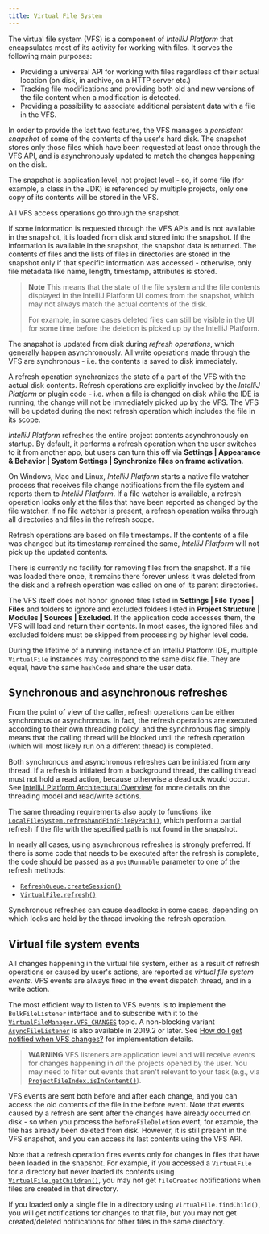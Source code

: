 ```yaml
---
title: Virtual File System
---
```


The virtual file system (VFS) is a component of *IntelliJ Platform* that encapsulates most of its activity for working with files. It serves the following main purposes:

* Providing a universal API for working with files regardless of their actual location (on disk, in archive, on a HTTP server etc.)
* Tracking file modifications and providing both old and new versions of the file content when a modification is detected.
* Providing a possibility to associate additional persistent data with a file in the VFS.

In order to provide the last two features, the VFS manages a _persistent snapshot_ of some of the contents of the user's hard disk. The snapshot stores only those files which have been requested at least once through the VFS API, and is asynchronously updated to match the changes happening on the disk.

The snapshot is application level, not project level - so, if some file (for example, a class in the JDK) is referenced by multiple projects, only one copy of its contents will be stored in the VFS.

All VFS access operations go through the snapshot. 

If some information is requested through the VFS APIs and is not available in the snapshot, it is loaded from disk and stored into the snapshot. If the information is available in the snapshot, the snapshot data is returned. The contents of files and the lists of files in directories are stored in the snapshot only if that specific information was accessed - otherwise, only file metadata like name, length, timestamp, attributes is stored.

> **Note** This means that the state of the file system and the file contents displayed in the IntelliJ Platform UI comes from the snapshot, which may not always match the actual contents of the disk. 
>
> For example, in some cases deleted files can still be visible in the UI for some time before the deletion is picked up by the IntelliJ Platform.

The snapshot is updated from disk during _refresh operations_, which generally happen asynchronously. All write operations made through the VFS are synchronous - i.e. the contents is saved to disk immediately.

A refresh operation synchronizes the state of a part of the VFS with the actual disk contents. Refresh operations are explicitly invoked by the *IntelliJ Platform* or plugin code - i.e. when a file is changed on disk while the IDE is running, the change will not be immediately picked up by the VFS. The VFS will be updated during the next refresh operation which includes the file in its scope.

*IntelliJ Platform* refreshes the entire project contents asynchronously on startup. By default, it performs a refresh operation when the user switches to it from another app, but users can turn this off via **Settings \| Appearance & Behavior \| System Settings \| Synchronize files on frame activation**.

On Windows, Mac and Linux, *IntelliJ Platform* starts a native file watcher process that receives file change notifications from the file system and reports them to *IntelliJ Platform*. If a file watcher is available, a refresh operation looks only at the files that have been reported as changed by the file watcher. If no file watcher is present, a refresh operation walks through all directories and files in the refresh scope.

Refresh operations are based on file timestamps. If the contents of a file was changed but its timestamp remained the same, *IntelliJ Platform* will not pick up the updated contents.

There is currently no facility for removing files from the snapshot. If a file was loaded there once, it remains there forever unless it was deleted from the disk and a refresh operation was called on one of its parent directories.

The VFS itself does not honor ignored files listed in **Settings \| File Types \| Files** and folders to ignore and excluded folders listed in **Project Structure \| Modules \| Sources \| Excluded**. If the application code accesses them, the VFS will load and return their contents. In most cases, the ignored files and excluded folders must be skipped from processing by higher level code.

During the lifetime of a running instance of an IntelliJ Platform IDE, multiple `VirtualFile` instances may correspond to the same disk file. They are equal, have the same `hashCode` and share the user data.

## Synchronous and asynchronous refreshes

From the point of view of the caller, refresh operations can be either synchronous or asynchronous. In fact, the refresh operations are executed according to their own threading policy, and the synchronous flag simply means that the calling thread will be blocked until the refresh operation (which will most likely run on a different thread) is completed.

Both synchronous and asynchronous refreshes can be initiated from any thread. If a refresh is initiated from a background thread, the calling thread must not hold a read action, because otherwise a deadlock would occur. See [IntelliJ Platform Architectural Overview](/basics/architectural_overview/general_threading_rules.md) for more details on the threading model and read/write actions.

The same threading requirements also apply to functions like [`LocalFileSystem.refreshAndFindFileByPath()`](upsource:///platform/analysis-api/src/com/intellij/openapi/vfs/LocalFileSystem.java), which perform a partial refresh if the file with the specified path is not found in the snapshot.

In nearly all cases, using asynchronous refreshes is strongly preferred. If there is some code that needs to be executed after the refresh is complete, the code should be passed as a `postRunnable` parameter to one of the refresh methods:
 
* [`RefreshQueue.createSession()`](upsource:///platform/analysis-api/src/com/intellij/openapi/vfs/newvfs/RefreshQueue.java)<!--#L36-->
* [`VirtualFile.refresh()`](upsource:///platform/core-api/src/com/intellij/openapi/vfs/VirtualFile.java)<!--#L681-->
 
Synchronous refreshes can cause deadlocks in some cases, depending on which locks are held by the thread invoking the refresh operation.

## Virtual file system events

All changes happening in the virtual file system, either as a result of refresh operations or caused by user's actions, are reported as _virtual file system events_. VFS events are always fired in the event dispatch thread, and in a write action.

The most efficient way to listen to VFS events is to implement the `BulkFileListener` interface and to subscribe with it to the [`VirtualFileManager.VFS_CHANGES`](upsource:///platform/core-api/src/com/intellij/openapi/vfs/VirtualFileManager.java)<!--#L34--> topic.
A non-blocking variant [`AsyncFileListener`](upsource:///platform/core-api/src/com/intellij/openapi/vfs/AsyncFileListener.java) is also available in 2019.2 or later.
See [How do I get notified when VFS changes?](/basics/architectural_overview/virtual_file.md#how-do-i-get-notified-when-vfs-changes) for implementation details.

> **WARNING** VFS listeners are application level and will receive events for changes happening in *all* the projects opened by the user. You may need to filter out events that aren't relevant to your task (e.g., via [`ProjectFileIndex.isInContent()`](upsource:///platform/projectModel-api/src/com/intellij/openapi/roots/ProjectFileIndex.java)).

VFS events are sent both before and after each change, and you can access the old contents of the file in the before event. Note that events caused by a refresh are sent after the changes have already occurred on disk - so when you process the `beforeFileDeletion` event, for example, the file has already been deleted from disk. However, it is still present in the VFS snapshot, and you can access its last contents using the VFS API.

Note that a refresh operation fires events only for changes in files that have been loaded in the snapshot. For example, if you accessed a `VirtualFile` for a directory but never loaded its contents using [`VirtualFile.getChildren()`](upsource:///platform/core-api/src/com/intellij/openapi/vfs/VirtualFile.java)<!--#L135-->, you may not get `fileCreated` notifications when files are created in that directory.

If you loaded only a single file in a directory using `VirtualFile.findChild()`, you will get notifications for changes to that file, but you may not get created/deleted notifications for other files in the same directory.
